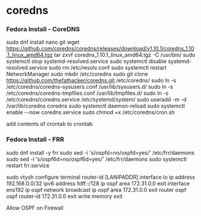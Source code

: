# coredns

### Fedora Install - CoreDNS
sudo dnf install nano git
wget https://github.com/coredns/coredns/releases/download/v1.10.1/coredns_1.10.1_linux_amd64.tgz
tar zxvf coredns_1.10.1_linux_amd64.tgz -C /usr/bin/
sudo systemctl stop systemd-resolved.service
sudo systemctl disable systemd-resolved.service
sudo rm /etc/resolv.conf
sudo systemctl restart NetworkManager
sudo mkdir /etc/coredns
sudo git clone https://github.com/thefathacker/coredns.git /etc/coredns/
sudo ln -s /etc/coredns/coredns-sysusers.conf /usr/lib/sysusers.d/
sudo ln -s /etc/coredns/coredns-tmpfiles.conf /usr/lib/tmpfiles.d/
sudo ln -s /etc/coredns/coredns.service /etc/systemd/system/
sudo useradd -m -d /var/lib/coredns coredns
sudo systemctl daemon-reload
sudo systemctl enable --now coredns.service
sudo chmod +x /etc/coredns/cron.sh

add contents of crontab to crontab

### Fedora Install - FRR
sudo dnf install -y frr
sudo sed -i 's/ospfd=no/ospfd=yes/' /etc/frr/daemons
sudo sed -i 's/ospf6d=no/ospf6d=yes/' /etc/frr/daemons
sudo systemctl restart frr.service

sudo vtysh
configure terminal
router-id [LANIPADDR]
interface lo
ip address 192.168.0.0/32
ipv6 address fdff::/128
ip ospf area 172.31.0.0
exit
interface ens192
ip ospf network broadcast
ip ospf area 172.31.0.0
exit
router ospf
ospf router-id 172.31.0.0
exit
write memory
exit

Allow OSPF on Firewall